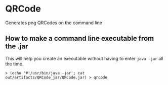 QRCode
======

Generates png QRCodes on the command line

How to make a command line executable from the .jar
---------------------------------------------------
This will help you create an executable without having to enter `java -jar` all the time.

```
> (echo '#!/usr/bin/java -jar'; cat out/artifacts/QRCode_jar/QRCode.jar) > qrcode
```